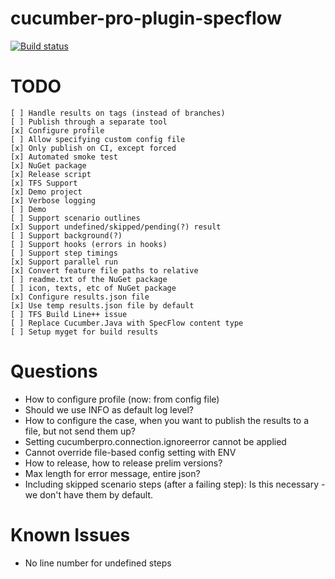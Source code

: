 # cucumber-pro-plugin-specflow

[![Build status](https://gasparnagy.visualstudio.com/_apis/public/build/definitions/dc4f6ce1-e00f-4c7d-98fd-9397bf9a4281/43/badge)](https://gasparnagy.visualstudio.com/cucumber-pro-specflow-plugin/_build/index?context=allDefinitions&path=%5C&definitionId=43&_a=completed)

# TODO

    [ ] Handle results on tags (instead of branches)
    [ ] Publish through a separate tool
    [x] Configure profile
    [ ] Allow specifying custom config file
    [x] Only publish on CI, except forced
    [x] Automated smoke test
    [x] NuGet package
    [x] Release script
    [x] TFS Support
    [x] Demo project
    [x] Verbose logging
    [ ] Demo
    [ ] Support scenario outlines
    [x] Support undefined/skipped/pending(?) result
    [ ] Support background(?)
    [ ] Support hooks (errors in hooks)
    [ ] Support step timings
    [x] Support parallel run
    [x] Convert feature file paths to relative
    [ ] readme.txt of the NuGet package
    [ ] icon, texts, etc of NuGet package
    [x] Configure results.json file
    [x] Use temp results.json file by default
    [ ] TFS Build Line++ issue
    [ ] Replace Cucumber.Java with SpecFlow content type
    [ ] Setup myget for build results

# Questions

- How to configure profile (now: from config file)
- Should we use INFO as default log level?
- How to configure the case, when you want to publish the results to a file, but not send them up?
- Setting cucumberpro.connection.ignoreerror cannot be applied
- Cannot override file-based config setting with ENV
- How to release, how to release prelim versions?
- Max length for error message, entire json?
- Including skipped scenario steps (after a failing step): Is this necessary - we don't have them by default.

# Known Issues

- No line number for undefined steps
